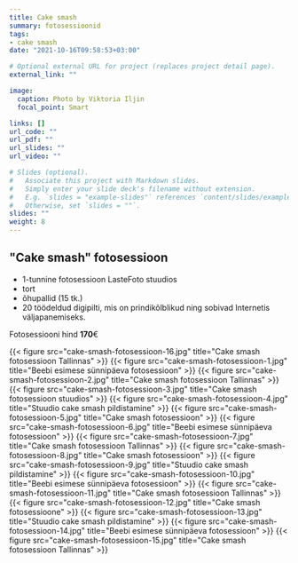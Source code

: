 ```yaml
---
title: Cake smash
summary: fotosessioonid
tags:
- cake smash
date: "2021-10-16T09:58:53+03:00"

# Optional external URL for project (replaces project detail page).
external_link: ""

image:
  caption: Photo by Viktoria Iljin
  focal_point: Smart

links: []
url_code: ""
url_pdf: ""
url_slides: ""
url_video: ""

# Slides (optional).
#   Associate this project with Markdown slides.
#   Simply enter your slide deck's filename without extension.
#   E.g. `slides = "example-slides"` references `content/slides/example-slides.md`.
#   Otherwise, set `slides = ""`.
slides: ""
weight: 8
---
```


## "Cake smash" fotosessioon 

* 1-tunnine fotosessioon LasteFoto stuudios 
* tort 
* õhupallid (15 tk.) 
* 20 töödeldud digipilti, mis on prindikõlblikud ning sobivad Internetis väljapanemiseks. 

Fotosessiooni hind **170**€ 

{{< figure src="cake-smash-fotosessioon-16.jpg" title="Cake smash fotosessioon Tallinnas" >}}
{{< figure src="cake-smash-fotosessioon-1.jpg" title="Beebi esimese sünnipäeva fotosessioon" >}}
{{< figure src="cake-smash-fotosessioon-2.jpg" title="Cake smash fotosessioon Tallinnas" >}}
{{< figure src="cake-smash-fotosessioon-3.jpg" title="Cake smash fotosessioon stuudios" >}}
{{< figure src="cake-smash-fotosessioon-4.jpg" title="Stuudio cake smash pildistamine" >}}
{{< figure src="cake-smash-fotosessioon-5.jpg" title="Cake smash fotosessioon" >}}
{{< figure src="cake-smash-fotosessioon-6.jpg" title="Beebi esimese sünnipäeva fotosessioon" >}}
{{< figure src="cake-smash-fotosessioon-7.jpg" title="Cake smash fotosessioon Tallinnas" >}}
{{< figure src="cake-smash-fotosessioon-8.jpg" title="Cake smash fotosessioon" >}}
{{< figure src="cake-smash-fotosessioon-9.jpg" title="Stuudio cake smash pildistamine" >}}
{{< figure src="cake-smash-fotosessioon-10.jpg" title="Beebi esimese sünnipäeva fotosessioon" >}}
{{< figure src="cake-smash-fotosessioon-11.jpg" title="Cake smash fotosessioon Tallinnas" >}}
{{< figure src="cake-smash-fotosessioon-12.jpg" title="Cake smash fotosessioone" >}}
{{< figure src="cake-smash-fotosessioon-13.jpg" title="Stuudio cake smash pildistamine" >}}
{{< figure src="cake-smash-fotosessioon-14.jpg" title="Beebi esimese sünnipäeva fotosessioon" >}}
{{< figure src="cake-smash-fotosessioon-15.jpg" title="Cake smash fotosessioon Tallinnas" >}}
